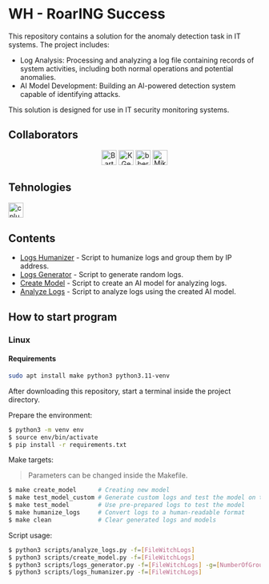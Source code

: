 # WH - RoarING Success

This repository contains a solution for the anomaly detection task in IT systems. The project includes:

- Log Analysis: Processing and analyzing a log file containing records of system activities, including both normal operations and potential anomalies.
- AI Model Development: Building an AI-powered detection system capable of identifying attacks.

This solution is designed for use in IT security monitoring systems.

## Collaborators
<div align="center">
    <a href="https://github.com/BartoszBareja"><img src="https://avatars.githubusercontent.com/u/92011808?v=4" height="30" alt="BartoszBareja"  /></a>
    <a href="https://github.com/KGebski0036"><img src="https://avatars.githubusercontent.com/u/57415454?v=4" height="30" alt="KGebski0036"  /></a>
    <a href="https://github.com/bberni"><img src="https://avatars.githubusercontent.com/u/63294458?v=4" height="30" alt="bberni"  /></a>
    <a href="https://github.com/MikPisula"><img src="https://avatars.githubusercontent.com/u/47534140?v=4" height="30" alt="MikPisula"  /></a>
</div>

## Tehnologies

<img src="https://cdn.jsdelivr.net/gh/devicons/devicon/icons/python/python-original.svg" height="30" alt="cplusplus  logo"  />

## Contents

- [Logs Humanizer](scripts/logs_humanizer.py) - Script to humanize logs and group them by IP address.
- [Logs Generator](scripts/logs_generator.py) - Script to generate random logs.
- [Create Model](scripts/create_model.py) - Script to create an AI model for analyzing logs.
- [Analyze Logs](scripts/analyze_logs.py) -  Script to analyze logs using the created AI model.

## How to start program

### Linux

#### Requirements
```bash
sudo apt install make python3 python3.11-venv
```

After downloading this repository, start a terminal inside the project directory.

Prepare the environment:
```bash
$ python3 -m venv env
$ source env/bin/activate
$ pip install -r requirements.txt
```

Make targets:

>Parameters can be changed inside the Makefile.
```bash
$ make create_model      # Creating new model 
$ make test_model_custom # Generate custom logs and test the model on them
$ make test_model        # Use pre-prepared logs to test the model
$ make humanize_logs     # Convert logs to a human-readable format
$ make clean             # Clear generated logs and models 
```

Script usage:
```bash
$ python3 scripts/analyze_logs.py -f=[FileWitchLogs]
$ python3 scripts/create_model.py -f=[FileWitchLogs]
$ python3 scripts/logs_generator.py -f=[FileWitchLogs] -g=[NumberOfGroups]
$ python3 scripts/logs_humanizer.py -f=[FileWitchLogs]
```